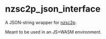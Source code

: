 # nzsc2p_json_interface
A JSON-string wrapper for [nzsc2p](https://github.com/nzsc-org/nzsc2p).

Meant to be used in an JS+WASM environment.
